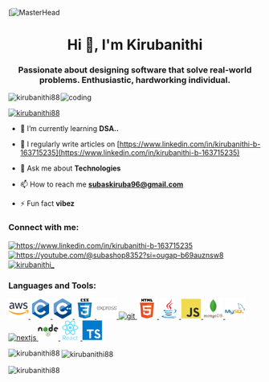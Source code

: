 [![MasterHead](https://th.bing.com/th/id/OIP.yw0TnheAGN-LPneDaTlaxwHaD8?w=286&h=180&c=7&r=0&o=5&dpr=1.5&pid=1.7)


<h1 align="center">Hi 👋, I'm Kirubanithi</h1>
<h3 align="center">Passionate about designing software that solve real-world problems. Enthusiastic, hardworking individual.</h3>
<img align ="right" alt="coding" width ="400" src="https://giphy.com/gifs/RbDKaczqWovIugyJmW">
<p align="left"> <img src="https://komarev.com/ghpvc/?username=kirubanithi88&label=Profile%20views&color=0e75b6&style=flat" alt="kirubanithi88" /> </p>

<p align="left"> <a href="https://github.com/ryo-ma/github-profile-trophy"><img src="https://github-profile-trophy.vercel.app/?username=kirubanithi88" alt="kirubanithi88" /></a> </p>

- 🌱 I’m currently learning **DSA..**

- 📝 I regularly write articles on [https://www.linkedin.com/in/kirubanithi-b-163715235](https://www.linkedin.com/in/kirubanithi-b-163715235)

- 💬 Ask me about **Technologies**

- 📫 How to reach me **subaskiruba96@gmail.com**

- ⚡ Fun fact **vibez**

<h3 align="left">Connect with me:</h3>
<p align="left">
<a href="https://linkedin.com/in/https://www.linkedin.com/in/kirubanithi-b-163715235" target="blank"><img align="center" src="https://raw.githubusercontent.com/rahuldkjain/github-profile-readme-generator/master/src/images/icons/Social/linked-in-alt.svg" alt="https://www.linkedin.com/in/kirubanithi-b-163715235" height="30" width="40" /></a>
<a href="https://www.youtube.com/c/https://youtube.com/@subashop8352?si=ougap-b69auznsw8" target="blank"><img align="center" src="https://raw.githubusercontent.com/rahuldkjain/github-profile-readme-generator/master/src/images/icons/Social/youtube.svg" alt="https://youtube.com/@subashop8352?si=ougap-b69auznsw8" height="30" width="40" /></a>
<a href="https://www.leetcode.com/kirubanithi_" target="blank"><img align="center" src="https://raw.githubusercontent.com/rahuldkjain/github-profile-readme-generator/master/src/images/icons/Social/leet-code.svg" alt="kirubanithi_" height="30" width="40" /></a>
</p>

<h3 align="left">Languages and Tools:</h3>
<p align="left"> <a href="https://aws.amazon.com" target="_blank" rel="noreferrer"> <img src="https://raw.githubusercontent.com/devicons/devicon/master/icons/amazonwebservices/amazonwebservices-original-wordmark.svg" alt="aws" width="40" height="40"/> </a> <a href="https://www.cprogramming.com/" target="_blank" rel="noreferrer"> <img src="https://raw.githubusercontent.com/devicons/devicon/master/icons/c/c-original.svg" alt="c" width="40" height="40"/> </a> <a href="https://www.w3schools.com/cpp/" target="_blank" rel="noreferrer"> <img src="https://raw.githubusercontent.com/devicons/devicon/master/icons/cplusplus/cplusplus-original.svg" alt="cplusplus" width="40" height="40"/> </a> <a href="https://www.w3schools.com/css/" target="_blank" rel="noreferrer"> <img src="https://raw.githubusercontent.com/devicons/devicon/master/icons/css3/css3-original-wordmark.svg" alt="css3" width="40" height="40"/> </a> <a href="https://expressjs.com" target="_blank" rel="noreferrer"> <img src="https://raw.githubusercontent.com/devicons/devicon/master/icons/express/express-original-wordmark.svg" alt="express" width="40" height="40"/> </a> <a href="https://git-scm.com/" target="_blank" rel="noreferrer"> <img src="https://www.vectorlogo.zone/logos/git-scm/git-scm-icon.svg" alt="git" width="40" height="40"/> </a> <a href="https://www.w3.org/html/" target="_blank" rel="noreferrer"> <img src="https://raw.githubusercontent.com/devicons/devicon/master/icons/html5/html5-original-wordmark.svg" alt="html5" width="40" height="40"/> </a> <a href="https://www.java.com" target="_blank" rel="noreferrer"> <img src="https://raw.githubusercontent.com/devicons/devicon/master/icons/java/java-original.svg" alt="java" width="40" height="40"/> </a> <a href="https://developer.mozilla.org/en-US/docs/Web/JavaScript" target="_blank" rel="noreferrer"> <img src="https://raw.githubusercontent.com/devicons/devicon/master/icons/javascript/javascript-original.svg" alt="javascript" width="40" height="40"/> </a> <a href="https://www.mongodb.com/" target="_blank" rel="noreferrer"> <img src="https://raw.githubusercontent.com/devicons/devicon/master/icons/mongodb/mongodb-original-wordmark.svg" alt="mongodb" width="40" height="40"/> </a> <a href="https://www.mysql.com/" target="_blank" rel="noreferrer"> <img src="https://raw.githubusercontent.com/devicons/devicon/master/icons/mysql/mysql-original-wordmark.svg" alt="mysql" width="40" height="40"/> </a> <a href="https://nextjs.org/" target="_blank" rel="noreferrer"> <img src="https://cdn.worldvectorlogo.com/logos/nextjs-2.svg" alt="nextjs" width="40" height="40"/> </a> <a href="https://nodejs.org" target="_blank" rel="noreferrer"> <img src="https://raw.githubusercontent.com/devicons/devicon/master/icons/nodejs/nodejs-original-wordmark.svg" alt="nodejs" width="40" height="40"/> </a> <a href="https://reactjs.org/" target="_blank" rel="noreferrer"> <img src="https://raw.githubusercontent.com/devicons/devicon/master/icons/react/react-original-wordmark.svg" alt="react" width="40" height="40"/> </a> <a href="https://www.typescriptlang.org/" target="_blank" rel="noreferrer"> <img src="https://raw.githubusercontent.com/devicons/devicon/master/icons/typescript/typescript-original.svg" alt="typescript" width="40" height="40"/> </a> </p>

<p><img align="left" src="https://github-readme-stats.vercel.app/api/top-langs?username=kirubanithi88&show_icons=true&locale=en&layout=compact" alt="kirubanithi88" /></p>

<p>&nbsp;<img align="center" src="https://github-readme-stats.vercel.app/api?username=kirubanithi88&show_icons=true&locale=en" alt="kirubanithi88" /></p>

<p><img align="center" src="https://github-readme-streak-stats.herokuapp.com/?user=kirubanithi88&" alt="kirubanithi88" /></p>
